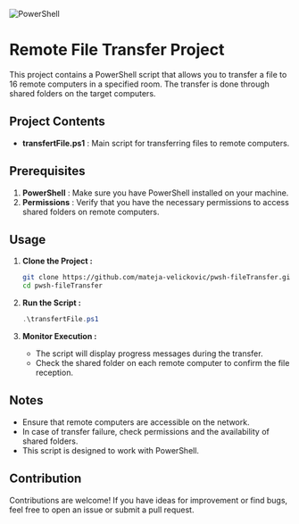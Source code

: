 ![PowerShell](https://img.shields.io/badge/PowerShell-%235391FE.svg?style=for-the-badge&logo=powershell&logoColor=white)
# Remote File Transfer Project

This project contains a PowerShell script that allows you to transfer a file to 16 remote computers in a specified room. The transfer is done through shared folders on the target computers.

## Project Contents
- **transfertFile.ps1** : Main script for transferring files to remote computers.

## Prerequisites
1. **PowerShell** : Make sure you have PowerShell installed on your machine.
2. **Permissions** : Verify that you have the necessary permissions to access shared folders on remote computers.

## Usage

1. **Clone the Project :**
    ```bash
    git clone https://github.com/mateja-velickovic/pwsh-fileTransfer.git
    cd pwsh-fileTransfer
    ```

2. **Run the Script :**
    ```powershell
    .\transfertFile.ps1
    ```

4. **Monitor Execution :**
    - The script will display progress messages during the transfer.
    - Check the shared folder on each remote computer to confirm the file reception.

## Notes
- Ensure that remote computers are accessible on the network.
- In case of transfer failure, check permissions and the availability of shared folders.
- This script is designed to work with PowerShell.

## Contribution
Contributions are welcome! If you have ideas for improvement or find bugs, feel free to open an issue or submit a pull request.
